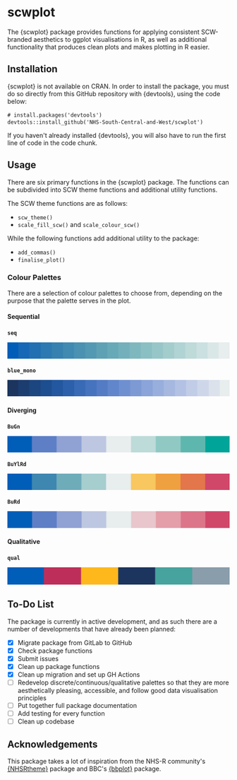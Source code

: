 # scwplot

The {scwplot} package provides functions for applying consistent SCW-branded aesthetics to ggplot visualisations in R, as well as additional functionality that produces clean plots and makes plotting in R easier.

## Installation

{scwplot} is not available on CRAN. In order to install the package, you must do so directly from this GitHub repository with {devtools}, using the code below:

```{r}
# install.packages('devtools')
devtools::install_github('NHS-South-Central-and-West/scwplot')
```

If you haven't already installed {devtools}, you will also have to run the first line of code in the code chunk.

## Usage

There are six primary functions in the {scwplot} package. The functions can be subdivided into SCW theme functions and additional utility functions.

The SCW theme functions are as follows:

- ```scw_theme()```
- ```scale_fill_scw()``` and ```scale_colour_scw()```

While the following functions add additional utility to the package:

- ```add_commas()```
- ```finalise_plot()```

### Colour Palettes

There are a selection of colour palettes to choose from, depending on the purpose that the palette serves in the plot.

#### Sequential

**`seq`**

![Sequential colour palette](/images/seq.png)

**`blue_mono`**

![Blue monochrome colour palette](/images/blue_mono.png)

#### Diverging

**`BuGn`**

![Diverging colour palette (blue to green)](/images/BuGn.png)

**`BuYlRd`**

![Diverging colour palette (blue, yellow, red)](/images/BuYlRd.png)

**`BuRd`**

![Diverging colour palette (blue to red)](/images/BuRd.png)

#### Qualitative

**`qual`**

![Qualitative colour palette](/images/qual.png)

## To-Do List

The package is currently in active development, and as such there are a number of developments that have already been planned:

- [x] Migrate package from GitLab to GitHub
- [x] Check package functions
- [x] Submit issues
- [x] Clean up package functions
- [x] Clean up migration and set up GH Actions
- [ ] Redevelop discrete/continuous/qualitative palettes so that they are more aesthetically pleasing, accessible, and follow good data visualisation principles
- [ ] Put together full package documentation
- [ ] Add testing for every function
- [ ] Clean up codebase

## Acknowledgements

This package takes a lot of inspiration from the NHS-R community's [{NHSRtheme}](https://github.com/nhs-r-community/NHSRtheme) package and BBC's [{bbplot}](https://github.com/bbc/bbplot) package.

